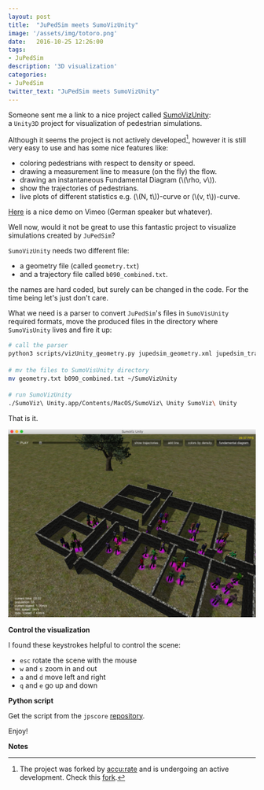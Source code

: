 ```yaml
---
layout: post
title:  "JuPedSim meets SumoVizUnity"
image: '/assets/img/totoro.png'
date:   2016-10-25 12:26:00
tags:
- JuPedSim
description: '3D visualization'
categories:
- JuPedSim
twitter_text: "JuPedSim meets SumoVizUnity"
---
```



<script src="https://cdn.mathjax.org/mathjax/latest/MathJax.js?config=TeX-AMS-MML_HTMLorMML" type="text/javascript"></script>

 Someone sent me a link to a nice project called [SumoVizUnity](https://github.com/danielbuechele/SumoVizUnity):  
a `Unity3D` project for visualization of pedestrian simulations.
 
 
 Although it seems the project is not actively developed[^1], however it is still very easy to use and has some nice features
 like:
 
 - coloring pedestrians with respect to density or speed.
 - drawing a measurement line to measure (on the fly) the flow. 
 - drawing an instantaneous Fundamental Diagram (\\(\rho, v\\)).
 - show the trajectories of pedestrians.
 - live plots of different statistics e.g. (\\(N, t\\))-curve or (\\(v, t\\))-curve.

[Here](https://vimeo.com/100908789) is a nice demo on Vimeo (German speaker but whatever).

Well now, would it not be great to use this fantastic project to visualize simulations created by `JuPedSim`?

`SumoVizUnity` needs two different file: 

- a geometry file (called `geometry.txt`) 
- and a trajectory file called `b090_combined.txt`.

the names are hard coded, but surely can be changed in the code. For the time being
 let's just don't care. 
 
What we need is a parser to convert `JuPedSim`'s files in `SumoVisUnity` required formats, move the 
produced files in the directory where `SumoVisUnity` lives and fire it up:

```bash
# call the parser 
python3 scripts/vizUnity_geometry.py jupedsim_geometry.xml jupedsim_trajectory.xml

# mv the files to SumoVisUnity directory
mv geometry.txt b090_combined.txt ~/SumoVizUnity

# run SumoVizUnity
./SumoViz\ Unity.app/Contents/MacOS/SumoViz\ Unity SumoViz\ Unity
```

That is it. 

![simulation](../assets/img/sumoviz.png)


**Control the visualization**

I found these keystrokes helpful to control the scene: 

- `esc` rotate the scene with the mouse
- `w` and `s` zoom in and out
- `a` and `d` move left and right
- `q` and `e` go up and down

**Python script** 

Get the script from the `jpscore` [repository](https://cst.version.fz-juelich.de/jupedsim/jpscore/blob/develop/scripts/vizUnity_geometry.py). 

Enjoy!

**Notes**

[^1]: The project was forked by [accu:rate](http://www.accu-rate.de/en:home) and is undergoing an active development. Check this [fork](https://github.com/accu-rate/SumoVizUnity). 
